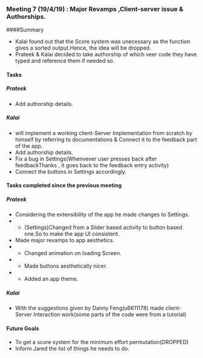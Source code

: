 ### Meeting 7 (19/4/19) : Major Revamps ,Client-server issue & Authorships.

####Summary 
- Kalai found out that the Score system was unecessary as the function gives a sorted output.Hence, the idea will be dropped.
- Prateek & Kalai decided to take authorship of which veer code they have typed and reference them if needed so.

#### Tasks
##### Prateek
- Add authorship details.
##### Kalai
- will implement a working client-Server Implementation from scratch by himself by referring to documentations & Connect it to the    feedback part of the app. 
- Add authorship details.
- Fix a bug in Settings(Whenvever user presses back after feedbackThanks , it goes back to the feedback entry activity)
- Connect the buttons in Settings accordingly.

#### Tasks completed since the previous meeting
##### Prateek
- Considering the extensibility of the app he made changes to Settings.
- - (Settings)Changed from a Slider based activity to button based one.So to make the app UI consistent.
- Made major revamps to app aesthetics.
- - Changed animation on loading Screen.
- - Made buttons aesthetically nicer.
- - Added an app theme.
##### Kalai
- With the suggestions given by Danny Feng(u6611178) made client-Server Interaction work(some parts of the code were from a tutorial)

#### Future Goals
- To get a score system for the minimum effort permutation(DROPPED)
- Inform Jared the list of things he needs to do.